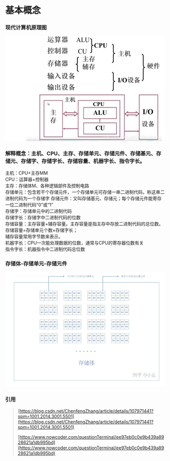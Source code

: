 # 基本概念

### 现代计算机原理图

![](../.gitbook/assets/image%20%282%29.png)

### 

### 解释概念：主机、CPU、主存、存储单元、存储元件、存储基元、存储元、存储字、存储字长、存储容量、机器字长、指令字长。



主机：CPU+主存MM   
CPU：运算器+控制器   
主存：存储体M、各种逻辑部件及控制电路   
存储单元：包含若干个存储元件，一个存储单元可存储一串二进制代码，称这串二进制代码为一个存储字 存储元件：又叫存储基元、存储元；每个存储元件能寄存一位二进制代码“0”或“1”   
存储字：存储单元中的二进制代码   
存储字长：存储字中二进制代码的位数   
存储容量：主存容量+辅存容量。主存容量是指主存中存放二进制代码的总位数。  
                    存储容量=存储单元个数×存储字长；  
                    辅存容量常用字节数来表示。   
机器字长：CPU一次能处理数据的位数，通常与CPU的寄存器位数有关   
指令字长：机器指令中二进制代码总位数

### 存储体-存储单元-存储元件

![](../.gitbook/assets/image%20%281%29.png)

### 引用

> [https://blog.csdn.net/ChenfengZhang/article/details/107971441?spm=1001.2014.3001.5501](https://blog.csdn.net/ChenfengZhang/article/details/107971441?spm=1001.2014.3001.5501)
>
> [https://www.nowcoder.com/questionTerminal/ee97eb0c0e9b439a8928621a1db995bd](https://www.nowcoder.com/questionTerminal/ee97eb0c0e9b439a8928621a1db995bd)



